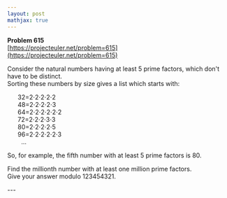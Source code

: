 ```yaml
---
layout: post
mathjax: true
---
```

**Problem 615**  
[https://projecteuler.net/problem=615](https://projecteuler.net/problem=615)

<p>
Consider the natural numbers having at least 5 prime factors, which don't have to be distinct.<br /> Sorting these numbers by size gives a list which starts with:
</p>
<ul style="list-style:none;"><li>32=2⋅2⋅2⋅2⋅2</li>
<li>48=2⋅2⋅2⋅2⋅3</li>
<li>64=2⋅2⋅2⋅2⋅2⋅2</li>
<li>72=2⋅2⋅2⋅3⋅3</li>
<li>80=2⋅2⋅2⋅2⋅5</li>
<li>96=2⋅2⋅2⋅2⋅2⋅3</li>
<li>   ...</li></ul>
<p>
So, for example, the fifth number with at least 5 prime factors is 80.
</p>
<p>
Find the millionth number with at least one million prime factors.<br />  Give your answer modulo 123454321.
</p>
---
